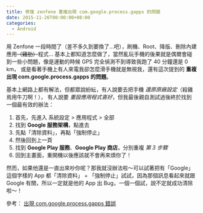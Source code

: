```yaml
---
title: 修復 zenfone 重複出現 com.google.process.gapps 的問題
date: 2015-11-26T00:00:00+08:00
categories:
  - Android
---
```


用 Zenfone 一段時間了（差不多久到要換了…吧），刷機、Root、降版、刪除內建應用<del>（雞肋）</del>程式…
基本上都知道怎麼做了，當然亂玩手機的後果就是偶爾會碰到一些小問題，像是運動的時候 GPS 完全偵測不到導致我跑了 40 分鐘還是 0 km，
或是看著手機上有人來電我卻怎麼滑手機就是無視我，還有這次提到的 **重複出現 com.google.process.gapps 的問題**。

基本上網路上都有解法，但都眾說紛紜，有人說要去把手機 _還原原廠設定_（殺雞焉用牛刀啊！），
有人說要 _重設應用程式喜好_，但我最後親自測試過後終於找到一個最有效的辦法：

1. 首先，先進入 系統設定 > 應用程式 > 全部
2. 找到 **Google 服務架構**，點進去
3. 先點「清除資料」，再點「強制停止」
4. 然後回到上一頁
5. 找到 **Google Play 服務**、**Google Play 商店**，分別重複 _第 3 步驟_
6. 回到主畫面，重開機以後應該就不會再來煩你了！

然而，如果他還是一直出來吵你呢？那我就沒辦法啦～可以試著把有「Google」這個字樣的 App 都「清除資料」 + 「強制停止」試試，因為那個訊息看起來就跟 Google 有關，所以一定就是他的 App 出 Bug，一個一個試，說不定就成功清除啦～！

參考： [出現 com.google.process.gapps 錯誤](http://www.asus.com/zentalk/tw/forum.php?mod=viewthread&tid=82226)

